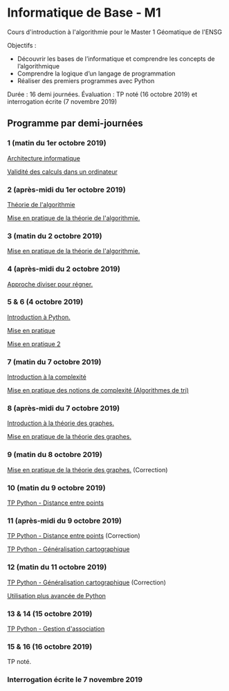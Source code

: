 # Informatique de Base - M1
Cours d'introduction à l'algorithmie pour le Master 1 Géomatique de l'ENSG

Objectifs :
+ Découvrir les bases de l’informatique et comprendre les concepts de l’algorithmique
+ Comprendre la logique d’un langage de programmation
+ Réaliser des premiers programmes avec Python

Durée : 16 demi journées.
Évaluation : TP noté (16 octobre 2019) et interrogation écrite (7 novembre 2019)

## Programme par demi-journées

### 1 (matin du 1er octobre 2019)
[Architecture informatique](Architecture_informatique.md)

[Validité des calculs dans un ordinateur](Validite_logiciel_numerique.md)

### 2 (après-midi du 1er octobre 2019)
[Théorie de l'algorithmie](Algorithmie.md)

[Mise en pratique de la théorie de l'algorithmie.](exercices_algo.md)

### 3 (matin du 2 octobre 2019)
[Mise en pratique de la théorie de l'algorithmie.](exercices_algo.md#médiane)

### 4 (après-midi du 2 octobre 2019)
[Approche diviser pour régner.](diviser_pour_regner.md)

### 5 & 6 (4 octobre 2019)
[Introduction à Python.](intro_python.md)

[Mise en pratique](exercices_algo.md)

[Mise en pratique 2](diviser_pour_regner.md#exemple--recherche-dichotomique)

### 7 (matin du 7 octobre 2019)
[Introduction à la complexité](Validite_logiciel_numerique.md#complexité-en-algorithmie)

[Mise en pratique des notions de complexité (Algorithmes de tri)](Validite_logiciel_numerique.md#application--comparaison-de-divers-algorithmes-de-tri)

### 8 (après-midi du 7 octobre 2019)

[Introduction à la théorie des graphes.](intro_tdg.md)

[Mise en pratique de la théorie des graphes.](exercices_tdg.md)

### 9 (matin du 8 octobre 2019)
[Mise en pratique de la théorie des graphes.](exercices_tdg.md) (Correction)

### 10 (matin du 9 octobre 2019)
[TP Python - Distance entre points](exercices_python.md#distance-entre-des-points)

### 11 (après-midi du 9 octobre 2019)
[TP Python - Distance entre points](exercices_python.md#distance-entre-des-points) (Correction)

[TP Python - Généralisation cartographique](exercices_python.md#distance-entre-des-points#généralisation-cartographique)

### 12 (matin du 11 octobre 2019)
[TP Python - Généralisation cartographique](exercices_python.md#distance-entre-des-points#généralisation-cartographique) (Correction)

[Utilisation plus avancée de Python](intro_python.md#Documentation)

### 13 & 14 (15 octobre 2019)
[TP Python - Gestion d'association](exercices_python.md#gestion-dassociation)

### 15 & 16 (16 octobre 2019)
TP noté.

### Interrogation écrite le 7 novembre 2019

